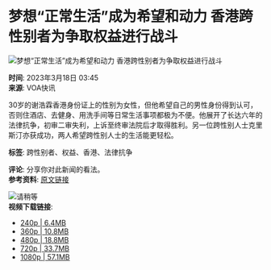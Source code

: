 # 梦想“正常生活”成为希望和动力 香港跨性别者为争取权益进行战斗

![梦想“正常生活”成为希望和动力 香港跨性别者为争取权益进行战斗](https://gdb.voanews.com/01000000-0aff-0242-01f1-08db271d62f4_tv_b1_w1023_r1.jpg)

**时间**: 2023年3月18日 03:45  
**来源**: VOA快讯

30岁的谢浩霖香港身份证上的性别为女性，但他希望自己的男性身份得到认可，否则住酒店、去健身、用洗手间等日常生活事项都极为不便。他展开了长达六年的法律抗争，初审二审失利，上诉至终审法院后才取得胜利。另一位跨性别人士克里斯汀亦获成功，两人希望跨性别人士的生活能更轻松。

**标签**: 跨性别者、权益、香港、法律抗争  

**评论**: 分享你对此新闻的看法。  
**参考资料**: [原文链接](https://www.voachinese.com/a/7010358.html)  

![请稍等](/Content/responsive/img/player-spinner.png)  
**视频下载链接**:  
- [240p | 6.4MB](https://voa-video-ns.akamaized.net/pangeavideo/2023/03/0/01/01000000-0aff-0242-01f1-08db271d62f4_240p.mp4?download=1)  
- [360p | 10.8MB](https://voa-video-ns.akamaized.net/pangeavideo/2023/03/0/01/01000000-0aff-0242-01f1-08db271d62f4.mp4?download=1)  
- [480p | 18.8MB](https://voa-video-ns.akamaized.net/pangeavideo/2023/03/0/01/01000000-0aff-0242-01f1-08db271d62f4_480p.mp4?download=1)  
- [720p | 33.7MB](https://voa-video-ns.akamaized.net/pangeavideo/2023/03/0/01/01000000-0aff-0242-01f1-08db271d62f4_720p.mp4?download=1)  
- [1080p | 57.1MB](https://voa-video-ns.akamaized.net/pangeavideo/2023/03/0/01/01000000-0aff-0242-01f1-08db271d62f4_1080p.mp4?download=1)  
<!-- tcd_original_link https://www.voachinese.com/a/7010358.html -->

